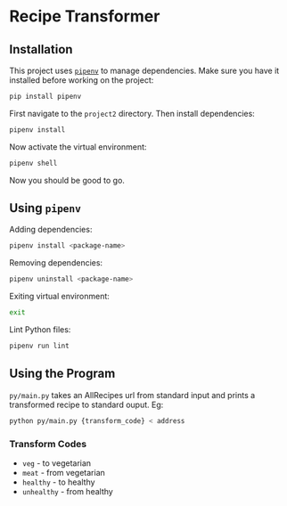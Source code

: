 # Recipe Transformer

## Installation

This project uses [`pipenv`](https://pipenv.readthedocs.io/en/latest/) to manage dependencies. Make sure you have it installed before working on the project:

```sh
pip install pipenv
```

First navigate to the `project2` directory. Then install dependencies:

```sh
pipenv install
```

Now activate the virtual environment:

```sh
pipenv shell
```

Now you should be good to go.

## Using `pipenv`

Adding dependencies:

```sh
pipenv install <package-name>
```

Removing dependencies:

```sh
pipenv uninstall <package-name>
```

Exiting virtual environment:

```sh
exit
```

Lint Python files:

```sh
pipenv run lint
```

## Using the Program

`py/main.py` takes an AllRecipes url from standard input and prints a transformed recipe to standard ouput. Eg:

```sh
python py/main.py {transform_code} < address
```

### Transform Codes

- `veg` - to vegetarian
- `meat` - from vegetarian
- `healthy` - to healthy
- `unhealthy` - from healthy
